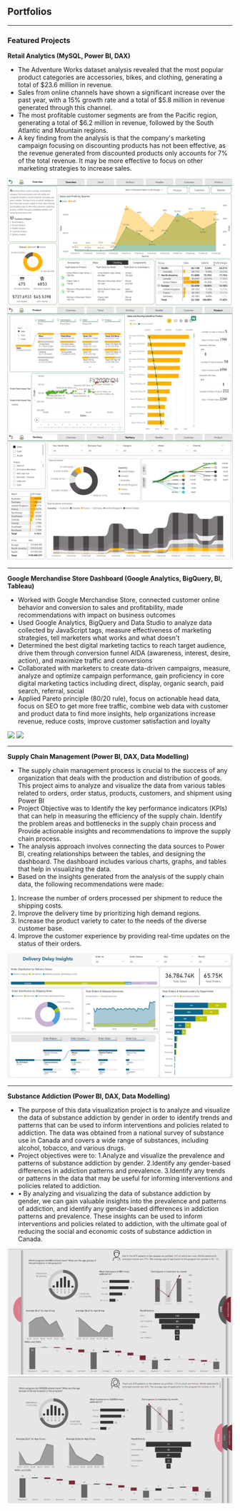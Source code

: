 ## Portfolios

---

### Featured Projects

**Retail Analytics (MySQL, Power BI, DAX)**
- The Adventure Works dataset analysis revealed that the most popular product categories are accessories, bikes, and clothing, generating a total of $23.6 million in revenue.
- Sales from online channels have shown a significant increase over the past year, with a 15% growth rate and a total of $5.8 million in revenue generated through this channel.
- The most profitable customer segments are from the Pacific region, generating a total of $6.2 million in revenue, followed by the South Atlantic and Mountain regions.
- A key finding from the analysis is that the company's marketing campaign focusing on discounting products has not been effective, as the revenue generated from discounted products only accounts for 7% of the total revenue. It may be more effective to focus on other marketing strategies to increase sales.
  
<img src="images/Retail Screenshot 1.png?raw=true"/>
<img src="images/Retail Screenshot 2.png?raw=true"/>
<img src="images/Retail Screenshot 3.png?raw=true"/>

---
**Google Merchandise Store Dashboard (Google Analytics, BigQuery, BI, Tableau)**
- Worked with Google Merchandise Store, connected customer online behavior and conversion to sales and profitability, made recommendations with impact on business outcomes
- Used Google Analytics, BigQuery and Data Studio to analyze data collected by JavaScript tags, measure effectiveness of marketing strategies, tell marketers what works and what doesn't
- Determined the best digital marketing tactics to reach target audience, drive them through conversion funnel AIDA (awareness, interest, desire, action), and maximize traffic and conversions
- Collaborated with marketers to create data-driven campaigns, measure, analyze and optimize campaign performance, gain proficiency in core digital marketing tactics including direct, display, organic search, paid search, referral, social
- Applied Pareto principle (80/20 rule), focus on actionable head data, focus on SEO to get more free traffic, combine web data with customer and product data to find more insights, help organizations increase revenue, reduce costs, improve customer satisfaction and loyalty
  
<img src="images/Google Analytics 1.png?raw=true"/>
<img src="images/Google Analytic KPI.png?raw=true"/>

---
**Supply Chain Management (Power BI, DAX, Data Modelling)**
- The supply chain management process is crucial to the success of any organization that deals with the production and distribution of goods. This project aims to analyze and visualize the data from various tables related to orders, order status, products, customers, and shipment using Power BI
- Project Objective was to Identify the key performance indicators (KPIs) that can help in measuring the efficiency of the supply chain. Identify the problem areas and bottlenecks in the supply chain process and Provide actionable insights and recommendations to improve the supply chain process.
- The analysis approach involves connecting the data sources to Power BI, creating relationships between the tables, and designing the dashboard. The dashboard includes various charts, graphs, and tables that help in visualizing the data.
- Based on the insights generated from the analysis of the supply chain data, the following recommendations were made:
1.	Increase the number of orders processed per shipment to reduce the shipping costs.
2.	Improve the delivery time by prioritizing high demand regions.
3.	Increase the product variety to cater to the needs of the diverse customer base.
4.	Improve the customer experience by providing real-time updates on the status of their orders.

<img src="images/Supply Chain ScreenShot 1.png"/>

---
**Substance Addiction (Power BI, DAX, Data Modelling)**
- The purpose of this data visualization project is to analyze and visualize the data of substance addiction by gender in order to identify trends and patterns that can be used to inform interventions and policies related to addiction. The data was obtained from a national survey of substance use in Canada and covers a wide range of substances, including alcohol, tobacco, and various drugs.
- Project objectives were to: 1.Analyze and visualize the prevalence and patterns of substance addiction by gender. 2.Identify any gender-based differences in addiction patterns and prevalence. 3.Identify any trends or patterns in the data that may be useful for informing interventions and policies related to addiction.
- •	By analyzing and visualizing the data of substance addiction by gender, we can gain valuable insights into the prevalence and patterns of addiction, and identify any gender-based differences in addiction patterns and prevalence. These insights can be used to inform interventions and policies related to addiction, with the ultimate goal of reducing the social and economic costs of substance addiction in Canada.

<img src="images/Substance Screenshot 1.png"/>
<img src="images/Substance Screenshot 2.png"/>
